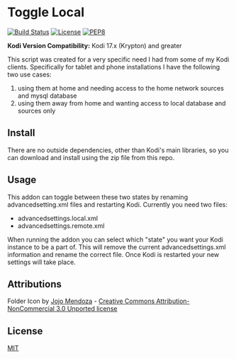 # Toggle Local
[![Build Status](https://img.shields.io/travis/com/robweber/script.toggle.local)](https://app.travis-ci.com/github/robweber/script.toggle.local)
[![License](https://img.shields.io/github/license/robweber/script.toggle.local)](https://github.com/robweber/script.toggle.local/blob/master/LICENSE.txt)
[![PEP8](https://img.shields.io/badge/code%20style-pep8-orange.svg)](https://www.python.org/dev/peps/pep-0008/)

__Kodi Version Compatibility:__ Kodi 17.x (Krypton) and greater

This script was created for a very specific need I had from some of my Kodi clients. Specifically for tablet and phone installations I have the following two use cases:

1. using them at home and needing access to the home network sources and mysql database
2. using them away from home and wanting access to local database and sources only

## Install

There are no outside dependencies, other than Kodi's main libraries, so you can download and install using the zip file from this repo.

## Usage

This addon can toggle between these two states by renaming advancedsetting.xml files and restarting Kodi. Currently you need two files:

* advancedsettings.local.xml
* advancedsettings.remote.xml

When running the addon you can select which "state" you want your Kodi instance to be a part of. This will remove the current advancedsettings.xml information and rename the correct file. Once Kodi is restarted your new settings will take place.

## Attributions

Folder Icon by [Jojo Mendoza](https://www.iconfinder.com/hopstarter) - [Creative Commons Attribution-NonCommercial 3.0 Unported license](https://creativecommons.org/licenses/by-nc/3.0/legalcode)

## License
[MIT](/LICENSE)
